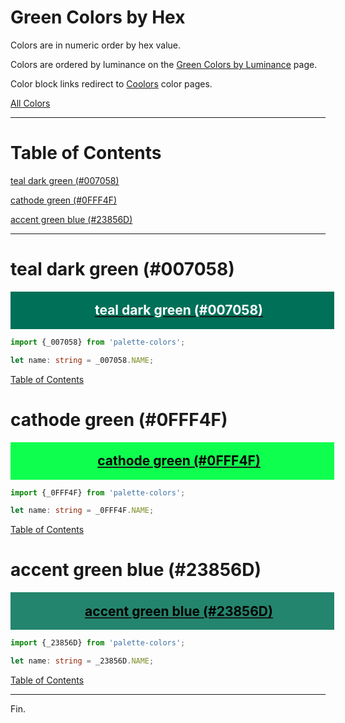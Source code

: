 <style>
  div.color-block {
    text-align: center;
  }

  .color-block {
    width: 100%;
    margin: 0;
    padding: 0.5em;
  }

  .black-pass {
    color: black;
  }

  .white-pass {
    color: white;
  }
</style>

# Green Colors by Hex

Colors are in numeric order by hex value.

Colors are ordered by luminance on the [Green Colors by Luminance](./green-colors-by-luminance.md) page.

Color block links redirect to
<a href="https://coolors.co/" target="_blank" rel="noopener noreferrer">Coolors</a> color pages.

[All Colors](../all-colors.md)

----

# Table of Contents

[teal dark green (#007058)](#teal-dark-green-007058)

[cathode green (#0FFF4F)](#cathode-green-0fff4f)

[accent green blue (#23856D)](#accent-green-blue-23856d)

----

# teal dark green (#007058)

<div class="color-block" style="background: #007058;">
  <a href="https://coolors.co/007058" target="_blank" rel="noopener noreferrer">
    <h2 class="color-block white-pass">teal dark green (#007058)</h2>
  </a>
</div>

````typescript
import {_007058} from 'palette-colors';

let name: string = _007058.NAME;
````

[Table of Contents](#table-of-contents)

# cathode green (#0FFF4F)

<div class="color-block" style="background: #0FFF4F;">
  <a href="https://coolors.co/0fff4f" target="_blank" rel="noopener noreferrer">
    <h2 class="color-block black-pass">cathode green (#0FFF4F)</h2>
  </a>
</div>

````typescript
import {_0FFF4F} from 'palette-colors';

let name: string = _0FFF4F.NAME;
````

[Table of Contents](#table-of-contents)

# accent green blue (#23856D)

<div class="color-block" style="background: #23856D;">
  <a href="https://coolors.co/23856d" target="_blank" rel="noopener noreferrer">
    <h2 class="color-block black-pass">accent green blue (#23856D)</h2>
  </a>
</div>

````typescript
import {_23856D} from 'palette-colors';

let name: string = _23856D.NAME;
````

[Table of Contents](#table-of-contents)

----

Fin.
